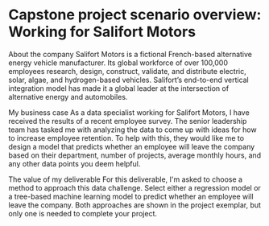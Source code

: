 # Capstone project scenario overview: Working for Salifort Motors
  
About the company
Salifort Motors is a fictional French-based alternative energy vehicle manufacturer. Its global workforce of over 100,000 employees research, design, construct, validate, and distribute electric, solar, algae, and hydrogen-based vehicles. Salifort’s end-to-end vertical integration model has made it a global leader at the intersection of alternative energy and automobiles.        

My business case
As a data specialist working for Salifort Motors, I have received the results of a recent employee survey. The senior leadership team has tasked me with analyzing the data to come up with ideas for how to increase employee retention. To help with this, they would like me to design a model that predicts whether an employee will leave the company based on their  department, number of projects, average monthly hours, and any other data points you deem helpful. 

The value of my deliverable
For this deliverable, I'm asked to choose a method to approach this data challenge. Select either a regression model or a tree-based machine learning model to predict whether an employee will leave the company. Both approaches are shown in the project exemplar, but only one is needed to complete your project.
